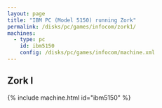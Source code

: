 ```yaml
---
layout: page
title: "IBM PC (Model 5150) running Zork"
permalink: /disks/pc/games/infocom/zork1/
machines:
  - type: pc
    id: ibm5150
    config: /disks/pc/games/infocom/machine.xml
---
```


Zork I
---

{% include machine.html id="ibm5150" %}
